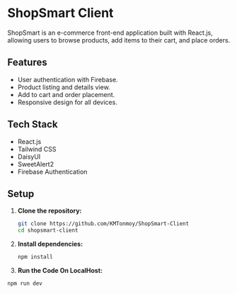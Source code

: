 # ShopSmart Client

ShopSmart is an e-commerce front-end application built with React.js, allowing users to browse products, add items to their cart, and place orders.

## Features

- User authentication with Firebase.
- Product listing and details view.
- Add to cart and order placement.
- Responsive design for all devices.

## Tech Stack

- React.js
- Tailwind CSS
- DaisyUI
- SweetAlert2
- Firebase Authentication

## Setup

1. **Clone the repository:**
   ```bash
   git clone https://github.com/KMTonmoy/ShopSmart-Client
   cd shopsmart-client

2. **Install dependencies:**
    ```bash
    npm install
    ```


4. **Run the Code On LocalHost:**
```bash
npm run dev
```
 
